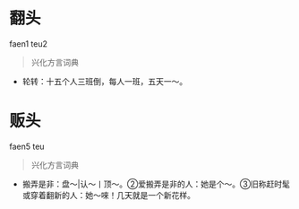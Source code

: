# 翻头
faen1 teu2
> 兴化方言词典
- 轮转：十五个人三班倒，每人一班，五天一～。

# 贩头
faen5 teu
> 兴化方言词典
- 搬弄是非：盘～|认～丨顶～。②爱搬弄是非的人：她是个～。③旧称赶时髦或穿着翻新的人：她～唻！几天就是一个新花样。
